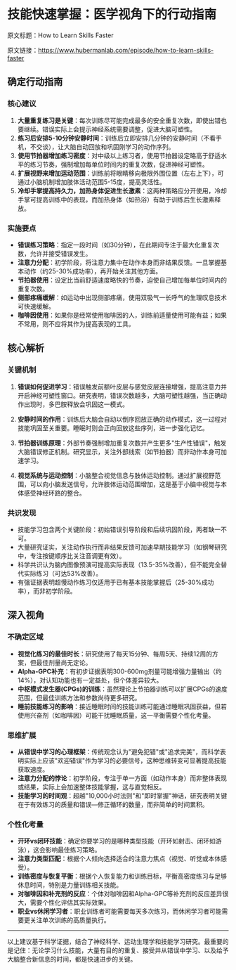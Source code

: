 # 技能快速掌握：医学视角下的行动指南

原文标题：How to Learn Skills Faster

原文链接：https://www.hubermanlab.com/episode/how-to-learn-skills-faster

<YouTube videoId="xJ0IBzCjEPk" />

## 确定行动指南

### 核心建议
1. **大量重复练习是关键**：每次训练尽可能完成最多的安全重复次数，即使出错也要继续。错误实际上会提示神经系统需要调整，促进大脑可塑性。
2. **练习后安排5-10分钟安静时间**：训练后立即安排几分钟的安静时间（不看手机，不交谈），让大脑自动回放和巩固刚学习的动作序列。
3. **使用节拍器增加练习密度**：对中级以上练习者，使用节拍器设定略高于舒适水平的练习节奏，强制增加每单位时间内的重复次数，促进神经可塑性。
4. **扩展视野来增加运动范围**：训练前将眼睛移向极限外围位置（左右上下），可通过小脑机制增加肢体活动范围5-15度，提高灵活性。
5. **冷却手掌提高持久力，加热身体促进生长激素**：这两种策略应分开使用，冷却手掌可提高训练中的表现，而加热身体（如热浴）有助于训练后生长激素释放。

### 实施要点
- **错误练习策略**：指定一段时间（如30分钟），在此期间专注于最大化重复次数，允许并接受错误发生。
- **注意力分配**：初学阶段，将注意力集中在动作本身而非结果反馈。一旦掌握基本动作（约25-30%成功率），再开始关注其他方面。
- **节拍器使用**：设定比当前舒适速度略快的节奏，迫使自己增加每单位时间内的重复次数。
- **侧部疼痛缓解**：如运动中出现侧部疼痛，使用双吸气一长呼气的生理叹息技术可快速缓解。
- **咖啡因使用**：如果你是经常使用咖啡因的人，训练前适量使用可能有益；如果不常用，则不应将其作为提高表现的工具。

## 核心解析

### 关键机制
1. **错误如何促进学习**：错误触发前额叶皮层与感觉皮层连接增强，提高注意力并开启神经可塑性窗口。研究表明，错误次数越多，大脑可塑性越强，当正确动作出现时，多巴胺释放会巩固这一模式。

2. **安静时间的作用**：训练后大脑会自动以倒序回放正确的动作模式，这一过程对技能巩固至关重要。睡眠时则会正向回放这些序列，进一步强化记忆。

3. **节拍器训练原理**：外部节奏强制增加重复次数并产生更多"生产性错误"，触发大脑错误修正机制。研究显示，关注外部线索（如节拍器）而非动作本身可加速学习。

4. **视觉系统与运动控制**：小脑整合视觉信息与肢体运动控制。通过扩展视野范围，可以向小脑发送信号，允许肢体运动范围增加，这是基于小脑中视觉与本体感受神经环路的整合。

### 共识发现
- 技能学习包含两个关键阶段：初始错误引导阶段和后续巩固阶段，两者缺一不可。
- 大量研究证实，关注动作执行而非结果反馈可加速早期技能学习（如钢琴研究中，专注按键顺序比关注音调更有效）。
- 科学共识认为脑内图像预演可提高实际表现（13.5-35%改善），但不能完全替代实际练习（可达53%改善）。
- 有强证据表明超慢动作练习仅适用于已有基本技能掌握后（25-30%成功率），而非初学阶段。

## 深入视角

### 不确定区域
- **视觉化练习的最佳时长**：研究使用了每天15分钟、每周5天、持续12周的方案，但最佳剂量尚无定论。
- **Alpha-GPC补充**：有初步证据表明300-600mg剂量可能增强力量输出（约14%），对认知功能也有一定益处，但个体差异较大。
- **中枢模式发生器(CPGs)的训练**：虽然理论上节拍器训练可以扩展CPGs的速度范围，但最佳训练方法和参数尚待更多研究。
- **睡前技能练习的影响**：接近睡眠时间的技能训练可能通过睡眠巩固获益，但若使用兴奋剂（如咖啡因）可能干扰睡眠质量，这一平衡需要个性化考量。

### 思维扩展
- **从错误中学习的心理框架**：传统观念认为"避免犯错"或"追求完美"，而科学表明实际上应该"欢迎错误"作为学习的必要信号，这种思维转变可显著提高技能获取速度。
- **注意力分配的悖论**：初学阶段，专注于单一方面（如动作本身）而非整体表现或结果，实际上会加速整体技能掌握，这与直觉相反。
- **技能学习的时间观**：超越"10,000小时法则"和"即时掌握"神话，研究表明关键在于有效练习的质量和错误—修正循环的数量，而非简单的时间累积。

### 个性化考量
- **开环vs闭环技能**：确定你要学习的是哪种类型技能（开环如射击、闭环如游泳），这会影响最佳练习策略。
- **注意力类型匹配**：根据个人倾向选择适合的注意力焦点（视觉、听觉或本体感受）。
- **训练密度与恢复平衡**：根据个人恢复能力和训练目标，平衡高密度练习与足够休息时间，特别是力量训练相关技能。
- **对咖啡因和补充剂的反应**：个体对咖啡因和Alpha-GPC等补充剂的反应差异很大，需要个性化评估其实际效果。
- **职业vs休闲学习者**：职业训练者可能需要每天多次练习，而休闲学习者可能需要更关注单次训练的高质量执行。

---

以上建议基于科学证据，结合了神经科学、运动生理学和技能学习研究。最重要的是记住：无论学习什么技能，大量有目的的重复、接受并从错误中学习、以及给予大脑整合新信息的时间，都是快速进步的关键。
